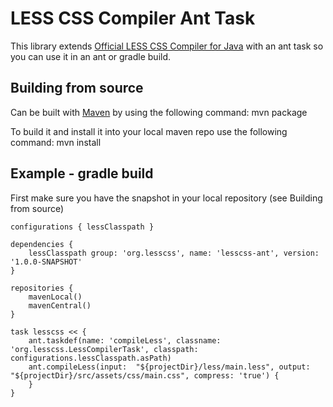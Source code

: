 LESS CSS Compiler Ant Task
==========================

This library extends <a href="https://github.com/marceloverdijk/lesscss-java">Official LESS CSS Compiler for Java</a> with an ant task so you can use it in an ant or gradle build.

Building from source
--------------------
Can be built with <a href="http://maven.apache.org">Maven</a> by using the following command:
	mvn package

To build it and install it into your local maven repo use the following command:
	mvn install

Example - gradle build
----------------------
First make sure you have the snapshot in your local repository (see Building from source)

	configurations { lessClasspath }
	
	dependencies {
		lessClasspath group: 'org.lesscss', name: 'lesscss-ant', version: '1.0.0-SNAPSHOT'
	}
	
	repositories {
		mavenLocal()
		mavenCentral()
	}
	
	task lesscss << {
		ant.taskdef(name: 'compileLess', classname: 'org.lesscss.LessCompilerTask', classpath: configurations.lessClasspath.asPath)
		ant.compileLess(input:  "${projectDir}/less/main.less", output: "${projectDir}/src/assets/css/main.css", compress: 'true') {
		}
	}
